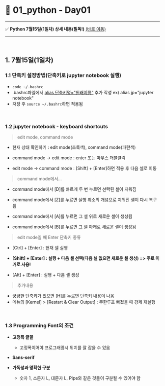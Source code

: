 # :notebook_with_decorative_cover: 01_python - Day01

---

:white_check_mark: **Python 7월15일(1일차) 상세 내용(필독!)** <a href="https://github.com/wally-wally/TIL/blob/master/01_python/python_review/Python%20총정리_1.md">(바로 이동)</a>

---

<br>

## 1. 7월15일(1일차)

### 1.1 단축키 설정방법(단축키로 jupyter notebook 실행)

- `code ~/.bashrc`
- .bashrc파일에서 <u>alias 단축키명="원래이름"</u> 추가 작성  ex) alias jp="jupyter notebook"
- 저장 후 `source ~/.bashrc`하면 적용됨

<br>

### 1.2 jupyter notebook - keyboard shortcuts

> edit mode, command mode

- 현재 상태 확인하기 : edit mode(초록색), command mode(파란색)

- command mode -> edit mode : enter 또는 마우스 더블클릭

- edit mode -> command mode : [Shift] + [Enter]하면 적용 후 다음 셀로 이동

> command mode에서...

- command mode에서 [D]를 빠르게 두 번 누르면 선택된 셀이 지워짐

- command mode에서 [Z]를 누르면 실행 취소의 개념으로 지워진 셀이 다시 복구됨

- command mode에서 [A]를 누르면 그 셀 위로 새로운 셀이 생성됨

- command mode에서 [B]를 누르면 그 셀 아래로 새로운 셀이 생성됨

> edit mode일 때 Enter 단축키 종류

- [Ctrl] + [Enter] : 현재 셀 실행

- **[Shift] + [Enter] : 실행 + 다음 셀 선택(다음 셀 없으면 새로운 셀 생성) => 주로 이거로 사용!**

- [Alt] + [Enter] : 실행 + 다음 셀 생성

> 추가내용

- 궁금한 단축키가 있으면 [H]를 누르면 단축키 내용이 나옴
- 메뉴의 [Kernel] > [Restart & Clear Output] : 무한루프 빠졌을 때 강제 재실행

<br>

### 1.3 Programming Font의 조건

- **고정폭 글꼴**
  - 고정폭이어야 프로그래밍시 위치를 잘 잡을 수 있음

- **Sans-serif**

- **가독성과 명확한 구분**
  - 숫자 1, 소문자 L, 대문자 L, Pipe와 같은 것들이 구분될 수 있어야 함
